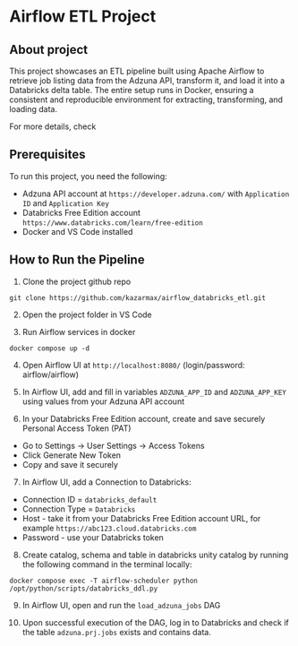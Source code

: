 # Airflow ETL Project

## About project

This project showcases an ETL pipeline built using Apache Airflow to retrieve job listing data from the Adzuna API, transform it, and load it into a Databricks delta table. The entire setup runs in Docker, ensuring a consistent and reproducible environment for extracting, transforming, and loading data.

For more details, check <link to article>

## Prerequisites

To run this project, you need the following:
 - Adzuna API account at `https://developer.adzuna.com/` with `Application ID` and `Application Key`
 - Databricks Free Edition account `https://www.databricks.com/learn/free-edition`
 - Docker and VS Code installed


## How to Run the Pipeline

1. Clone the project github repo
```
git clone https://github.com/kazarmax/airflow_databricks_etl.git
```

2. Open the project folder in VS Code

3. Run Airflow services in docker

```
docker compose up -d
```

4. Open Airflow UI at `http://localhost:8080/` (login/password: airflow/airflow)

5. In Airflow UI, add and fill in variables `ADZUNA_APP_ID` and `ADZUNA_APP_KEY` using values from your Adzuna API account

6. In your Databricks Free Edition account, create and save securely Personal Access Token (PAT)
* Go to Settings → User Settings → Access Tokens
* Click Generate New Token
* Copy and save it securely

7. In Airflow UI, add a Connection to Databricks: 
* Connection ID = `databricks_default`
* Connection Type = `Databricks`
* Host - take it from your Databricks Free Edition account URL, for example `https://abc123.cloud.databricks.com`
* Password - use your Databricks token

8. Create catalog, schema and table in databricks unity catalog by running the following command in the terminal locally:

```
docker compose exec -T airflow-scheduler python /opt/python/scripts/databricks_ddl.py
```

9. In Airflow UI, open and run the `load_adzuna_jobs` DAG

10. Upon successful execution of the DAG, log in to Databricks and check if the table `adzuna.prj.jobs` exists and contains data.

